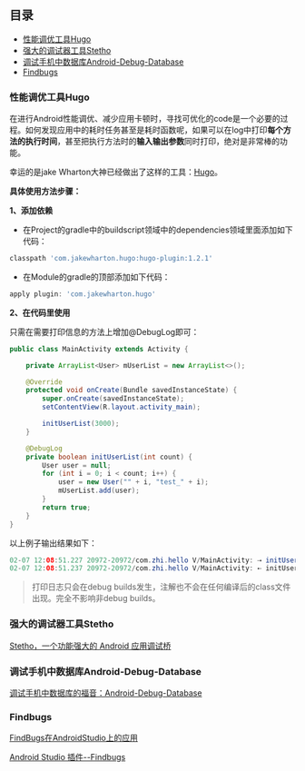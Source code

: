 ## 目录
- [性能调优工具Hugo](#性能调优工具hugo)
- [强大的调试器工具Stetho](#强大的调试器工具stetho)
- [调试手机中数据库Android-Debug-Database](#调试手机中数据库android-debug-database)
- [Findbugs](#findbugs)



### 性能调优工具Hugo

在进行Android性能调优、减少应用卡顿时，寻找可优化的code是一个必要的过程。如何发现应用中的耗时任务甚至是耗时函数呢，如果可以在log中打印**每个方法的执行时间**，甚至把执行方法时的**输入输出参数**同时打印，绝对是非常棒的功能。

幸运的是jake Wharton大神已经做出了这样的工具：[Hugo](https://github.com/JakeWharton/hugo)。

**具体使用方法步骤：**

**1、添加依赖**

- 在Project的gradle中的buildscript领域中的dependencies领域里面添加如下代码：

```groovy
classpath 'com.jakewharton.hugo:hugo-plugin:1.2.1'
```

- 在Module的gradle的顶部添加如下代码：

```groovy
apply plugin: 'com.jakewharton.hugo'
```

**2、在代码里使用**

只需在需要打印信息的方法上增加@DebugLog即可：

```Java
public class MainActivity extends Activity {

    private ArrayList<User> mUserList = new ArrayList<>();

    @Override
    protected void onCreate(Bundle savedInstanceState) {
        super.onCreate(savedInstanceState);
        setContentView(R.layout.activity_main);

        initUserList(3000);
    }

    @DebugLog
    private boolean initUserList(int count) {
        User user = null;
        for (int i = 0; i < count; i++) {
            user = new User("" + i, "test_" + i);
            mUserList.add(user);
        }
        return true;
    }
}
```

以上例子输出结果如下：

```Java
02-07 12:08:51.227 20972-20972/com.zhi.hello V/MainActivity: ⇢ initUserList(count=3000)
02-07 12:08:51.237 20972-20972/com.zhi.hello V/MainActivity: ⇠ initUserList [7ms] = true
```

> 打印日志只会在debug builds发生，注解也不会在任何编译后的class文件出现。完全不影响非debug builds。

### 强大的调试器工具Stetho

[Stetho，一个功能强大的 Android 应用调试桥](http://www.jianshu.com/p/38d8324b126a)

### 调试手机中数据库Android-Debug-Database

[调试手机中数据库的福音：Android-Debug-Database](http://www.jianshu.com/p/89ccae3e590b)

### Findbugs

[FindBugs在AndroidStudio上的应用](http://blog.csdn.net/fengyuzhengfan/article/details/50775170)

[Android Studio 插件--Findbugs](http://blog.csdn.net/atangsir/article/details/50731550)